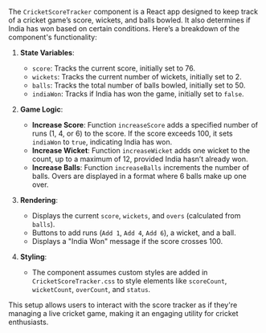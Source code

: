
The `CricketScoreTracker` component is a React app designed to keep track of a cricket game’s score, wickets, and balls bowled. It also determines if India has won based on certain conditions. Here’s a breakdown of the component's functionality:

1. **State Variables**:
   - `score`: Tracks the current score, initially set to 76.
   - `wickets`: Tracks the current number of wickets, initially set to 2.
   - `balls`: Tracks the total number of balls bowled, initially set to 50.
   - `indiaWon`: Tracks if India has won the game, initially set to `false`.

2. **Game Logic**:
   - **Increase Score**: Function `increaseScore` adds a specified number of runs (1, 4, or 6) to the score. If the score exceeds 100, it sets `indiaWon` to `true`, indicating India has won.
   - **Increase Wicket**: Function `increaseWicket` adds one wicket to the count, up to a maximum of 12, provided India hasn’t already won.
   - **Increase Balls**: Function `increaseBalls` increments the number of balls. Overs are displayed in a format where 6 balls make up one over.

3. **Rendering**:
   - Displays the current `score`, `wickets`, and `overs` (calculated from `balls`).
   - Buttons to add runs (`Add 1`, `Add 4`, `Add 6`), a wicket, and a ball.
   - Displays a "India Won" message if the score crosses 100.

4. **Styling**:
   - The component assumes custom styles are added in `CricketScoreTracker.css` to style elements like `scoreCount`, `wicketCount`, `overCount`, and `status`.

This setup allows users to interact with the score tracker as if they're managing a live cricket game, making it an engaging utility for cricket enthusiasts.
